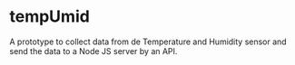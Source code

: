 # tempUmid
A prototype to collect data from de Temperature and Humidity sensor and send the data to a Node JS server by an API.
